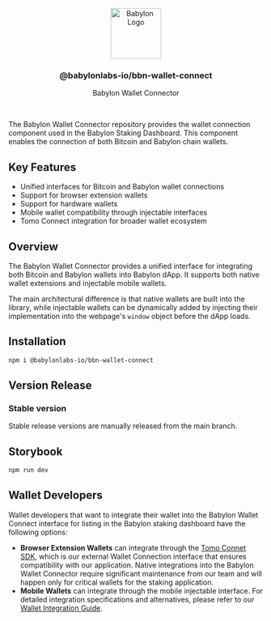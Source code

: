 <p align="center">
    <img
        alt="Babylon Logo"
        src="https://github.com/user-attachments/assets/b21652b5-847d-48b2-89a7-0f0969a50900"
        width="100"
    />
    <h3 align="center">@babylonlabs-io/bbn-wallet-connect</h3>
    <p align="center">Babylon Wallet Connector</p>
</p>
<br/>

The Babylon Wallet Connector repository provides the wallet connection component
used in the Babylon Staking Dashboard. This component enables the connection of
both Bitcoin and Babylon chain wallets.

## Key Features

- Unified interfaces for Bitcoin and Babylon wallet connections
- Support for browser extension wallets
- Support for hardware wallets
- Mobile wallet compatibility through injectable interfaces
- Tomo Connect integration for broader wallet ecosystem

## Overview

The Babylon Wallet Connector provides a unified interface for integrating both
Bitcoin and Babylon wallets into Babylon dApp. It supports both native wallet
extensions and injectable mobile wallets.

The main architectural difference is that native wallets are built into the
library, while injectable wallets can be dynamically added by injecting their
implementation into the webpage's `window` object before the dApp loads.

## Installation

```bash
npm i @babylonlabs-io/bbn-wallet-connect
```

## Version Release

### Stable version

Stable release versions are manually released from the main branch.

## Storybook

```bash
npm run dev
```

## Wallet Developers

Wallet developers that want to integrate their wallet into the Babylon Wallet
Connect interface for listing in the Babylon staking dashboard have the
following options:

- **Browser Extension Wallets** can integrate through the
  [Tomo Connet SDK](https://docs.tomo.inc/tomo-sdk/tomo-connect-sdk-lite), which
  is our external Wallet Connection interface that ensures compatibility with
  our application. Native integrations into the Babylon Wallet Connector require
  significant maintenance from our team and will happen only for critical
  wallets for the staking application.
- **Mobile Wallets** can integrate through the mobile injectable interface. For
  detailed integration specifications and alternatives, please refer to our
  [Wallet Integration Guide](docs/wallet-integration.md).
